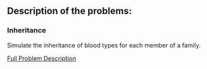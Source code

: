 ## Description of the problems:

### Inheritance
Simulate the inheritance of blood types for each member of a family.

[Full Problem Description](https://cs50.harvard.edu/x/2021/labs/5/)